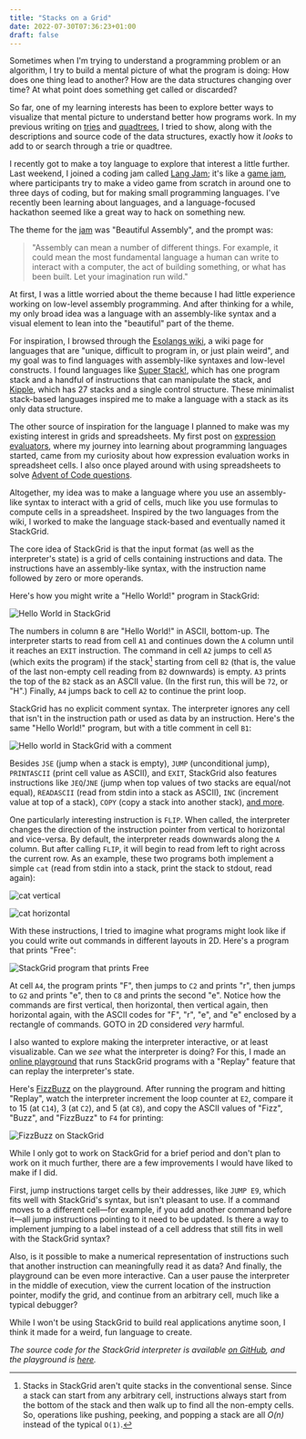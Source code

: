 ```yaml
---
title: "Stacks on a Grid"
date: 2022-07-30T07:36:23+01:00
draft: false
---
```


Sometimes when I'm trying to understand a programming problem or an algorithm, I try to build a mental picture of what the program is doing: How does one thing lead to another? How are the data structures changing over time? At what point does something get called or discarded?

So far, one of my learning interests has been to explore better ways to visualize that mental picture to understand better how programs work. In my previous writing on [tries](https://chidiwilliams.com/post/text-search-with-tries/) and [quadtrees](https://chidiwilliams.com/post/quadtrees/), I tried to show, along with the descriptions and source code of the data structures, exactly how it *looks* to add to or search through a trie or quadtree.

I recently got to make a toy language to explore that interest a little further. Last weekend, I joined a coding jam called [Lang Jam](https://github.com/langjam/langjam); it's like a [game jam](https://en.wikipedia.org/wiki/Game_jam), where participants try to make a video game from scratch in around one to three days of coding, but for making small programming languages. I've recently been learning about languages, and a language-focused hackathon seemed like a great way to hack on something new.

The theme for the [jam](https://github.com/langjam/jam0003) was "Beautiful Assembly", and the prompt was:

> "Assembly can mean a number of different things. For example, it could mean the most fundamental language a human can write to interact with a computer, the act of building something, or what has been built. Let your imagination run wild."

At first, I was a little worried about the theme because I had little experience working on low-level assembly programming. And after thinking for a while, my only broad idea was a language with an assembly-like syntax and a visual element to lean into the "beautiful" part of the theme.

For inspiration, I browsed through the [Esolangs wiki](https://esolangs.org/wiki/Main_Page), a wiki page for languages that are "unique, difficult to program in, or just plain weird", and my goal was to find languages with assembly-like syntaxes and low-level constructs. I found languages like [Super Stack!](https://esolangs.org/wiki/Main_Page), which has one program stack and a handful of instructions that can manipulate the stack, and [Kipple](https://esolangs.org/wiki/Kipple), which has 27 stacks and a single control structure. These minimalist stack-based languages inspired me to make a language with a stack as its only data structure.

The other source of inspiration for the language I planned to make was my existing interest in grids and spreadsheets. My first post on [expression evaluators](https://chidiwilliams.com/post/evaluator/), where my journey into learning about programming languages started, came from my curiosity about how expression evaluation works in spreadsheet cells. I also once played around with using spreadsheets to solve [Advent of Code questions](https://twitter.com/chidiwilliams__/status/1469377562036088844?s=20&t=yQ-FaaUvAL4INSou7Ch8tA).

Altogether, my idea was to make a language where you use an assembly-like syntax to interact with a grid of cells, much like you use formulas to compute cells in a spreadsheet. Inspired by the two languages from the wiki, I worked to make the language stack-based and eventually named it StackGrid.

The core idea of StackGrid is that the input format (as well as the interpreter's state) is a grid of cells containing instructions and data. The instructions have an assembly-like syntax, with the instruction name followed by zero or more operands.

Here's how you might write a "Hello World!" program in StackGrid:

![Hello World in StackGrid](https://res.cloudinary.com/cwilliams/image/upload/v1659166998/Blog/stackgrid-hello-world.png)

The numbers in column `B` are "Hello World!" in ASCII, bottom-up. The interpreter starts to read from cell `A1` and continues down the `A` column until it reaches an `EXIT` instruction. The command in cell `A2` jumps to cell `A5` (which exits the program) if the stack[^dkl] starting from cell `B2` (that is, the value of the last non-empty cell reading from `B2` downwards) is empty. `A3` prints the top of the `B2` stack as an ASCII value. (In the first run, this will be `72`, or "H".) Finally, `A4` jumps back to cell `A2` to continue the print loop.

[^dkl]: Stacks in StackGrid aren't quite stacks in the conventional sense. Since a stack can start from any arbitrary cell, instructions always start from the bottom of the stack and then walk up to find all the non-empty cells. So, operations like pushing, peeking, and popping a stack are all *O(n)* instead of the typical `O(1)`.

StackGrid has no explicit comment syntax. The interpreter ignores any cell that isn't in the instruction path or used as data by an instruction. Here's the same "Hello World!" program, but with a title comment in cell `B1`:

![Hello world in StackGrid with a comment](https://res.cloudinary.com/cwilliams/image/upload/v1659167415/Blog/stackgrid-hello-world-comment.png)

Besides `JSE` (jump when a stack is empty), `JUMP` (unconditional jump), `PRINTASCII` (print cell value as ASCII), and `EXIT`, StackGrid also features instructions like `JEQ`/`JNE` (jump when top values of two stacks are equal/not equal), `READASCII` (read from stdin into a stack as ASCII), `INC` (increment value at top of a stack), `COPY` (copy a stack into another stack), [and more](https://github.com/langjam/jam0003/tree/main/stackgrid#instruction-set).

One particularly interesting instruction is `FLIP`. When called, the interpreter changes the direction of the instruction pointer from vertical to horizontal and vice-versa. By default, the interpreter reads downwards along the `A` column. But after calling `FLIP`, it will begin to read from left to right across the current row. As an example, these two programs both implement a simple `cat` (read from stdin into a stack, print the stack to stdout, read again):

![cat vertical](https://res.cloudinary.com/cwilliams/image/upload/v1659168507/Blog/cat-vertical.png)

![cat horizontal](https://res.cloudinary.com/cwilliams/image/upload/v1659168672/Blog/cat-horizontal.png)

With these instructions, I tried to imagine what programs might look like if you could write out commands in different layouts in 2D. Here's a program that prints "Free":

![StackGrid program that prints Free](https://res.cloudinary.com/cwilliams/image/upload/v1659169183/Blog/stackgrid-free.png)

At cell `A4`, the program prints "F", then jumps to `C2` and prints "r", then jumps to `G2` and prints "e", then to `C8` and prints the second "e". Notice how the commands are first vertical, then horizontal, then vertical again, then horizontal again, with the ASCII codes for "F", "r", "e", and "e" enclosed by a rectangle of commands. GOTO in 2D considered *very* harmful.

I also wanted to explore making the interpreter interactive, or at least visualizable. Can we *see* what the interpreter is doing? For this, I made an [online playground](https://chidiwilliams.github.io/stackgrid/) that runs StackGrid programs with a "Replay" feature that can replay the interpreter's state.

Here's [FizzBuzz](https://chidiwilliams.github.io/stackgrid/?q=%09FizzBuzz%09%09%09%09%09%09%09%09%0AJEQ%20E2%20F2%20A37%09Exit%20if%20acc%20reaches%20limit%093%0932%090%09100%09%09%09%09%0AINC%20E2%09Increment%20acc%09%09122%09%09%09%09%09%09%0ADUP%20E2%09Duplicate%20acc%20for%20incoming%20mod%09%09122%09%09%09%09%09%09%0ADUP%20C14%09Duplicate%2015%20for%20incoming%20mod%09%09105%09%09%09%09%09%09%0AMOD%20E2%20C14%09Mod%20acc%20and%2015%09%0970%09%09%09%09%09%09%0AJNE%20E2%20E8%20A13%09Compare%20mod%20and%200%09%09%09%09%09%09%09%09%0APOP%20E2%09Remove%20mod%20result%20for%20if%095%0932%090%09%09%09%09%09%0ACOPY%20D14%20F4%09Copy%20FizzBuzz%20to%20free%20space%09%09122%09%09%09%09%09%09%0AJSE%20F4%20A2%09While%20F4%20or%20back%20to%20top%09%09122%09%09%09%09%09%09%0APRINTASCII%20F4%09Print%20top%20of%20F4%09%09117%09%09%09%09%09%09%0AJUMP%20A10%09Check%20for%20more%20characters%09%0966%09%09%09%09%09%09%0APOP%20E2%09Mod%2015%20was%20not%200%20check%20for%203%09%09%09%09%09%09%09%09%0ADUP%20E2%09Duplicate%20acc%20for%20incoming%20mod%0915%0932%09%09%09%09%09%09%0ADUP%20C2%09Duplicate%203%20for%20incoming%20mod%09%09122%09%09%09%09%09%09%0AMOD%20E2%20C2%09Mod%20acc%20and%203%09%09122%09%09%09%09%09%09%0AJNE%20E2%20E8%20A23%09Compare%20mod%20and%200%09%09117%09%09%09%09%09%09%0APOP%20E2%09Remove%20mod%20result%20for%20if%09%0966%09%09%09%09%09%09%0ACOPY%20D2%20F4%09Copy%20Fizz%20to%20free%20space%09%09122%09%09%09%09%09%09%0AJSE%20F4%20A2%09While%20F4%20or%20back%20to%20top%09%09122%09%09%09%09%09%09%0APRINTASCII%20F4%09Print%20top%20of%20F4%09%09105%09%09%09%09%09%09%0AJUMP%20A20%09Check%20for%20more%20characters%09%0970%09%09%09%09%09%09%0APOP%20E2%09Mod%203%20was%20not%200%20check%20for%205%09%09%09%09%09%09%09%09%0ADUP%20E2%09Duplicate%20acc%20for%20incoming%20mod%09%09%09%09%09%09%09%09%0ADUP%20C8%09Duplicate%205%20for%20incoming%20mod%09%09%09%09%09%09%09%09%0AMOD%20E2%20C8%09Mod%20acc%20and%2015%09%09%09%09%09%09%09%09%0AJNE%20E2%20E8%20A33%09Compare%20mod%20and%200%09%09%09%09%09%09%09%09%0APOP%20E2%09Remove%20mod%20result%20for%20if%09%09%09%09%09%09%09%09%0ACOPY%20D8%20F4%09Copy%20Buzz%20to%20free%20space%09%09%09%09%09%09%09%09%0AJSE%20F4%20A2%09While%20F4%20or%20back%20to%20top%09%09%09%09%09%09%09%09%0APRINTASCII%20F4%09Print%20top%20of%20F4%09%09%09%09%09%09%09%09%0AJUMP%20A30%09Check%20for%20more%20characters%09%09%09%09%09%09%09%09%0APOP%20E2%09No%20mod%20so%20remove%20mod%20for%20else%09%09%09%09%09%09%09%09%0ADUP%20E2%09Duplicate%20acc%20for%20printing%09%09%09%09%09%09%09%09%0APRINT%20E2%09Print%20acc%09%09%09%09%09%09%09%09%0AJUMP%20A2%09Back%20to%20top%09%09%09%09%09%09%09%09%0AEXIT%09Exit%20program%09%09%09%09%09%09%09%09%0A%09%09%09%09%09%09%09%09%09%0A%09%09%09%09%09%09%09%09%09%0A%09%09%09%09%09%09%09%09%09) on the playground. After running the program and hitting "Replay", watch the interpreter increment the loop counter at `E2`, compare it to 15 (at `C14`), 3 (at `C2`), and 5 (at `C8`), and copy the ASCII values of "Fizz", "Buzz", and "FizzBuzz" to `F4` for printing:

![FizzBuzz on StackGrid](https://res.cloudinary.com/cwilliams/image/upload/v1659170443/Blog/stackgrid-fizzbuzz.gif)

While I only got to work on StackGrid for a brief period and don't plan to work on it much further, there are a few improvements I would have liked to make if I did.

First, jump instructions target cells by their addresses, like `JUMP E9`, which fits well with StackGrid's syntax, but isn't pleasant to use. If a command moves to a different cell—for example, if you add another command before it—all jump instructions pointing to it need to be updated. Is there a way to implement jumping to a label instead of a cell address that still fits in well with the StackGrid syntax?

Also, is it possible to make a numerical representation of instructions such that another instruction can meaningfully read it as data? And finally, the playground can be even more interactive. Can a user pause the interpreter in the middle of execution, view the current location of the instruction pointer, modify the grid, and continue from an arbitrary cell, much like a typical debugger?

While I won't be using StackGrid to build real applications anytime soon, I think it made for a weird, fun language to create.

*The source code for the StackGrid interpreter is available [on GitHub](https://github.com/langjam/jam0003/tree/main/stackgrid), and the playground is [here](https://chidiwilliams.github.io/stackgrid).*
